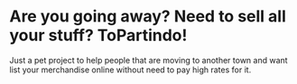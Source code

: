 Are you going away? Need to sell all your stuff? ToPartindo! 
==========

Just a pet project to help people that are moving to another town
and want list your merchandise online without need to pay high rates for it.

